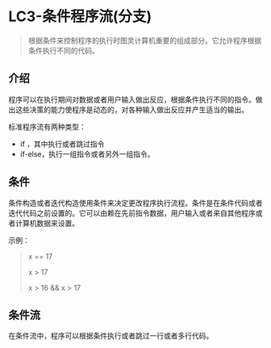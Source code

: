 # LC3-条件程序流(分支)

>根据条件来控制程序的执行时图灵计算机重要的组成部分。它允许程序根据条件执行不同的代码。

## 介绍

程序可以在执行期间对数据或者用户输入做出反应，根据条件执行不同的指令。做出这些决策的能力使程序是动态的，对各种输入做出反应并产生适当的输出。

标准程序流有两种类型：

* if ，其中执行或者跳过指令
* if-else，执行一组指令或者另外一组指令。

## 条件

条件构造或者迭代构造使用条件来决定更改程序执行流程。条件是在条件代码或者迭代代码之前设置的。它可以由赖在先前指令数据，用户输入或者来自其他程序或者计算机数据来设置。

示例：

>x == 17
>
>x > 17
>
>x > 16 && x > 17

## 条件流

在条件流中，程序可以根据条件执行或者跳过一行或者多行代码。

